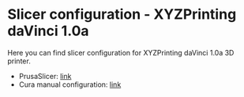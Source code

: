 # Slicer configuration - XYZPrinting daVinci 1.0a

Here you can find slicer configuration for XYZPrinting daVinci 1.0a 3D printer. 
- PrusaSlicer: [link](https://github.com/hakierspejs/3dprinting/blob/master/Slicer%20Configuration/XYZPrinting%20daVinci%201.0a/PrusaSlicer_config_bundle.ini)
- Cura manual configuration: [link](https://github.com/hakierspejs/3dprinting/blob/master/Slicer%20Configuration/XYZPrinting%20daVinci%201.0a/Cura.md)
